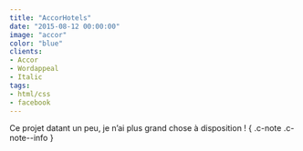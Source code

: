 ```yaml
---
title: "AccorHotels"
date: "2015-08-12 00:00:00"
image: "accor"
color: "blue"
clients:
- Accor
- Wordappeal
- Italic
tags:
- html/css
- facebook
---
```


Ce projet datant un peu, je n’ai plus grand chose à disposition ! { .c-note .c-note--info }
